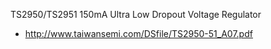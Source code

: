 TS2950/TS2951 150mA Ultra Low Dropout Voltage Regulator

- http://www.taiwansemi.com/DSfile/TS2950-51_A07.pdf
